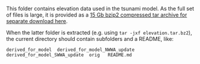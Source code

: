 This folder contains elevation data used in the tsunami model. As the full set of files is large, it is provided as a [15 Gb bzip2 compressed tar archive for separate download here](https://thredds.nci.org.au/thredds/fileServer/fj6/PTHA/Nearshore_testing_2025/elevation.tar.bz2).

When the latter folder is extracted (e.g. using `tar -jxf elevation.tar.bz2`), the current directory should contain subfolders and a README, like:
```
derived_for_model  derived_for_model_NWWA_update  derived_for_model_SWWA_update  orig   README.md
```
